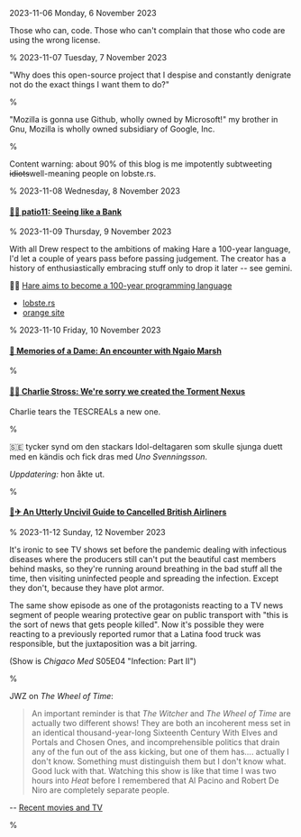 2023-11-06 Monday,  6 November 2023

Those who can, code. Those who can't complain that those who code are using the wrong license.

%
2023-11-07 Tuesday,  7 November 2023

"Why does this open-source project that I despise and constantly denigrate not do the exact things I want them to do?"

%

"Mozilla is gonna use Github, wholly owned by Microsoft!" my brother in Gnu, Mozilla is wholly owned subsidiary of Google, Inc.

%

Content warning: about 90% of this blog is me impotently subtweeting <strike>idiots</strike>well-meaning people on lobste.rs.

%
2023-11-08 Wednesday,  8 November 2023

#### [🔗💸 patio11: Seeing like a Bank](https://www.bitsaboutmoney.com/archive/seeing-like-a-bank/)

%
2023-11-09 Thursday,  9 November 2023

With all Drew respect to the ambitions of making Hare a 100-year language, I'd let a couple of years pass before passing judgement. The creator has a history of enthusiastically embracing stuff only to drop it later -- see gemini.

🔗🐇 [Hare aims to become a 100-year programming language](https://harelang.org/blog/2023-11-08-100-year-language/)

* [lobste.rs](https://lobste.rs/s/cksldq/hare_aims_become_100_year_programming)
* [orange site](https://news.ycombinator.com/item?id=38189817)

%
2023-11-10 Friday, 10 November 2023

#### [🔗 Memories of a Dame: An encounter with Ngaio Marsh](http://kiwicrime.blogspot.com/2010/08/memories-of-dame-encounter-with-ngaio.html)

%

#### [🔗🚀 Charlie Stross: We're sorry we created the Torment Nexus](https://www.antipope.org/charlie/blog-static/2023/11/dont-create-the-torment-nexus.html)

Charlie tears the TESCREALs a new one.

%

&#x1F1F8;&#x1F1EA; tycker synd om den stackars Idol-deltagaren som skulle sjunga duett med en kändis och fick dras med *Uno Svenningsson*.

*Uppdatering:* hon åkte ut.

%

#### [🔗✈ An Utterly Uncivil Guide to Cancelled British Airliners](https://hushkit.net/2023/11/09/cancelled-british-airliners/) 

%
2023-11-12 Sunday, 12 November 2023

It's ironic to see TV shows set before the pandemic dealing with infectious diseases where the producers still can't put the beautiful cast members behind masks, so they're running around breathing in the bad stuff all the time, then visiting uninfected people and spreading the infection. Except they don't, because they have plot armor. 

The same show episode as one of the protagonists reacting to a TV news segment of people wearing protective gear on public transport with "this is the sort of news that gets people killed". Now it's possible they were reacting to a previously reported rumor that a Latina food truck was responsible, but the juxtaposition was a bit jarring.

(Show is *Chigaco Med* S05E04 "Infection: Part II")

%

JWZ on *The Wheel of Time*: 

> An important reminder is that *The Witcher* and *The Wheel of Time* are actually two different shows! They are both an incoherent mess set in an identical thousand-year-long Sixteenth Century With Elves and Portals and Chosen Ones, and incomprehensible politics that drain any of the fun out of the ass kicking, but one of them has.... actually I don't know. Something must distinguish them but I don't know what. Good luck with that. Watching this show is like that time I was two hours into *Heat* before I remembered that Al Pacino and Robert De Niro are completely separate people.

-- [Recent movies and TV](https://www.jwz.org/blog/2023/11/recent-movies-and-tv-24/)

%
